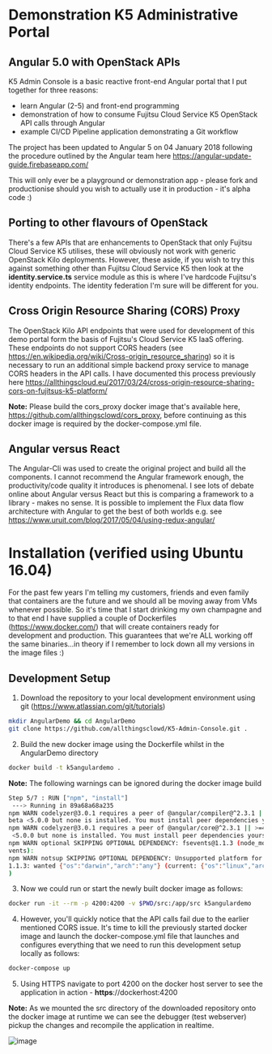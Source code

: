# Demonstration K5 Administrative Portal
## Angular 5.0 with OpenStack APIs

K5 Admin Console is a basic reactive front-end Angular portal that I put together for three reasons:
  - learn Angular (2-5) and front-end programming
  - demonstration of how to consume Fujitsu Cloud Service K5 OpenStack API calls through Angular
  - example CI/CD Pipeline application demonstrating a Git workflow

The project has been updated to Angular 5 on 04 January 2018 following the procedure outlined by the Angular team here https://angular-update-guide.firebaseapp.com/

This will only ever be a playground or demonstration app - please fork and productionise should you wish to actually use it in production - it's alpha code :)

## Porting to other flavours of OpenStack
There's a few APIs that are enhancements to OpenStack that only Fujitsu Cloud Service K5 utilises, these will obviously not work with generic OpenStack Kilo deployments. However, these aside, if you wish to try this against something other than Fujitsu Cloud Service K5 then look at the __identity.service.ts__ service module as this is where I've hardcode Fujitsu's identity endpoints. The identity federation I'm sure will be different for you. 

## Cross Origin Resource Sharing (CORS) Proxy
The OpenStack Kilo API endpoints that were used for development of this demo portal form the basis of Fujitsu's Cloud Service K5 IaaS offering. These endpoints do not support CORS headers (see https://en.wikipedia.org/wiki/Cross-origin_resource_sharing) so it is necessary to run an additional simple backend proxy service to manage CORS headers in the API calls. I have documented this process previously here https://allthingscloud.eu/2017/03/24/cross-origin-resource-sharing-cors-on-fujitsus-k5-platform/

__Note:__ Please build the cors_proxy docker image that's available here, https://github.com/allthingsclowd/cors_proxy, before continuing as this docker image is required by the docker-compose.yml file.

## Angular versus React
The Angular-Cli was used to create the original project and build all the components. I cannot recommend the Angular framework enough, the productivity/code quality it introduces is phenomenal. I see lots of debate online about Angular versus React but this is comparing a framework to a library - makes no sense. It is possible to implement the Flux data flow architecture with Angular to get the best of both worlds e.g. see https://www.uruit.com/blog/2017/05/04/using-redux-angular/

# Installation (verified using Ubuntu 16.04)
For the past few years I'm telling my customers, friends and even family that containers are the future and we should all be moving away from VMs whenever possible. So it's time that I start drinking my own champagne and to that end I have supplied a couple of Dockerfiles (https://www.docker.com/) that will create containers ready for development and production. This guarantees that we're ALL working off the same binaries...in theory if I remember to lock down all my versions in the image files :)

## Development Setup
 1. Download the repository to your local development environment using git (https://www.atlassian.com/git/tutorials)

```bash
mkdir AngularDemo && cd AngularDemo
git clone https://github.com/allthingsclowd/K5-Admin-Console.git .
```
 2. Build the new docker image using the Dockerfile whilst in the AngularDemo directory

```bash
docker build -t k5angulardemo .
```
__Note:__ The following warnings can be ignored during the docker image build
```bash
Step 5/7 : RUN ["npm", "install"]
 ---> Running in 89a68a68a235
npm WARN codelyzer@3.0.1 requires a peer of @angular/compiler@^2.3.1 || >=4.0.0-
beta <5.0.0 but none is installed. You must install peer dependencies yourself.
npm WARN codelyzer@3.0.1 requires a peer of @angular/core@^2.3.1 || >=4.0.0-beta
 <5.0.0 but none is installed. You must install peer dependencies yourself.
npm WARN optional SKIPPING OPTIONAL DEPENDENCY: fsevents@1.1.3 (node_modules/fse
vents):
npm WARN notsup SKIPPING OPTIONAL DEPENDENCY: Unsupported platform for fsevents@
1.1.3: wanted {"os":"darwin","arch":"any"} (current: {"os":"linux","arch":"x64"}
)

```
 
 3. Now we could run or start the newly built docker image as follows:

```bash
docker run -it --rm -p 4200:4200 -v $PWD/src:/app/src k5angulardemo
```

  4. However, you'll quickly notice that the API calls fail due to the earlier mentioned CORS issue. It's time to kill the previously started docker image and launch the docker-compose.yml file that launches and configures everything that we need to run this development setup locally as follows:

  ```bash
docker-compose up
  ```
  
  5. Using HTTPS navigate to port 4200 on the docker host server to see the application in action - __https__://dockerhost:4200

 __Note:__ As we mounted the src directory of the downloaded repository onto the docker image at runtime we can see the debugger (test webserver) pickup the changes and recompile the application in realtime.

![image](https://user-images.githubusercontent.com/9472095/34585479-c7772b78-f197-11e7-8dce-aa45069e568a.png)


